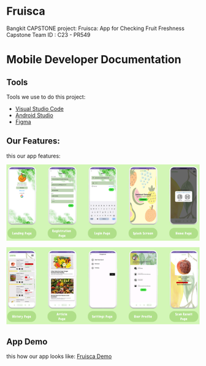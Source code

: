 # Fruisca
Bangkit CAPSTONE project:  Fruisca: App for Checking Fruit Freshness
Capstone Team ID : C23 - PR549

# Mobile Developer Documentation

## Tools
Tools we use to do this project:
- [Visual Studio Code](https://code.visualstudio.com)
- [Android Studio](https://developer.android.com/studio)
- [Figma](https://www.figma.com)

## Our Features:
this our app features:
<p align="center">
  <img src="MD Documentation/feature.jpg" alt="Feature1" />
</p>

<p align="center">
  <img src="MD Documentation/feature2.jpg" alt="Feature2" />
</p>


## App Demo
this how our app looks like: [Fruisca Demo](https://github.com/SvZero/Fruisca/blob/MD-Documentation/MD%20Documentation/app%20documentation.mp4)
